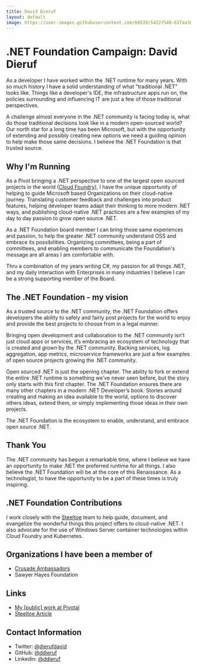 ```yaml
---
title: David Dieruf
layout: default
image: https://user-images.githubusercontent.com/68539/54227549-637aa300-44bd-11e9-8b88-bdd2c9060684.png
---
```


# .NET Foundation Campaign: David Dieruf

As a developer I have worked within the .NET runtime for many years. With so much history I have a solid understanding of what "traditional .NET" looks like. Things like a developer's IDE, the infrastructure apps run on, the policies surrounding and influencing IT are just a few of those traditional perspectives.

A challenge almost everyone in the .NET community is facing today is, what do those traditional decisions look like in a modern open-sourced world? Our north star for a long time has been Microsoft, but with the opportunity of extending and possibly creating new options we need a guiding opinion to help make those same decisions. I believe the .NET Foundation is that trusted source.

## Why I'm Running

As a Pivot bringing a .NET perspective to one of the largest open sourced projects in the world ([Cloud Foundry](https://cloudfoundry.org)), I have the unique opportunity of helping to guide Microsoft based Organizations on their cloud-native journey. Translating customer feedback and challenges into product features, helping developer teams adapt their thinking to more modern .NET ways, and publishing cloud-native .NET practices are a few examples of my day to day passion to grow open source .NET.

As a .NET Foundation board member I can bring those same experiences and passion, to help the greater .NET community understand OSS and embrace its possibilities. Organizing committees, being a part of committees, and enabling members to communicate the Foundation's message are all areas I am comfortable with.

Thru a combination of my years writing C#, my passion for all things .NET, and my daily interaction with Enterprises in many industries I believe I can be a strong supporting member of the Board. 

## The .NET Foundation - my vision

As a trusted source to the .NET community, the .NET Foundation offers developers the ability to safely and fairly post projects for the world to enjoy and provide the best projects to choose from in a legal manner. 

Bringing open development and collaboration to the .NET community isn’t just cloud apps or services, it’s embracing an ecosystem of technology that is created and grown by the .NET community. Backing services, log aggregation, app metrics, microservice frameworks are just a few examples of open source projects growing the .NET community.

Open sourced .NET is just the opening chapter. The ability to fork or extend the entire .NET runtime is something we’ve never seen before, but the story only starts with this first chapter. The .NET Foundation ensures there are many other chapters in a modern .NET Developer’s book. Stories around creating and making an idea available to the world, options to discover others ideas, extend them, or simply implementing those ideas in their own projects.

The .NET Foundation is the ecosystem to enable, understand, and embrace open source .NET.

## Thank You

The .NET community has begun a remarkable time, where I believe we have an opportunity to make .NET the preferred runtime for all things. I also believe the .NET Foundation will be at the core of this Renaissance. As a technologist, to have the opportunity to be a part of these times is truly inspiring.

## .NET Foundation Contributions

I work closely with the [Steeltoe](https://steeltoe.io) team to help guide, document, and evangelize the wonderful things this project offers to cloud-native .NET. I also advocate for the use of Windows Server container technologies within Cloud Foundry and Kubernetes.

## Organizations I have been a member of
* [Crusade Ambassadors](https://whascrusade.org/whas-crusade-for-children-community-engagement-council/)
* Sawyer Hayes Foundation

## Links
* [My \[public\] work at Pivotal](https://content.pivotal.io/authors/david-dieruf)
* [Steeltoe Article](https://thenewstack.io/steeltoe-modernize-net-apps-for-a-microservices-architecture/)

## Contact Information
* Twitter: [@dierufdavid](https://twitter.com/dierufdavid)
* GitHub: [@ddieruf](https://github.com/ddieruf)
* Linkedin: [@ddieruf](https://www.linkedin.com/in/ddieruf/)
